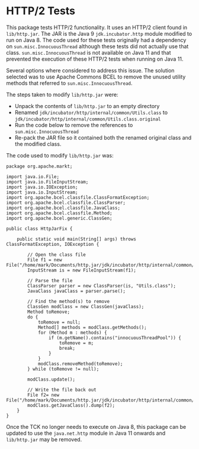 # HTTP/2 Tests

This package tests HTTP/2 functionality.
It uses an HTTP/2 client found in `lib/http.jar`.
The JAR is the Java 9 `jdk.incubator.http` module modified to run on Java 8.
The code used for these tests originally had a dependency on `sun.misc.InnocuousThread` although these tests did not actually use that class.
`sun.misc.InnocuousThread` is not available on Java 11 and that prevented the execution of these HTTP/2 tests when running on Java 11.

Several options where considered to address this issue.
The solution selected was to use Apache Commons BCEL to remove the unused utility methods that referred to `sun.misc.InnocuousThread`.

The steps taken to modify `lib/http.jar` were:
 - Unpack the contents of `lib/http.jar` to an empty directory
 - Renamed `jdk/incubator/http/internal/common/Utils.class` to `jdk/incubator/http/internal/common/Utils.class.original`
 - Run the code below to remove the references to  `sun.misc.InnocuousThread`
 - Re-pack the JAR file so it contained both the renamed original class and the modified class.

The code used to modify `lib/http.jar` was:

```
package org.apache.markt;

import java.io.File;
import java.io.FileInputStream;
import java.io.IOException;
import java.io.InputStream;
import org.apache.bcel.classfile.ClassFormatException;
import org.apache.bcel.classfile.ClassParser;
import org.apache.bcel.classfile.JavaClass;
import org.apache.bcel.classfile.Method;
import org.apache.bcel.generic.ClassGen;

public class HttpJarFix {

    public static void main(String[] args) throws ClassFormatException, IOException {

        // Open the class file
        File f1 = new File("/home/mark/Documents/http.jar/jdk/incubator/http/internal/common/Utils.class.original");
        InputStream is = new FileInputStream(f1);

        // Parse the file
        ClassParser parser = new ClassParser(is, "Utils.class");
        JavaClass javaClass = parser.parse();

        // Find the method(s) to remove
        ClassGen modClass = new ClassGen(javaClass);
        Method toRemove;
        do {
            toRemove = null;
            Method[] methods = modClass.getMethods();
            for (Method m : methods) {
                if (m.getName().contains("innocuousThreadPool")) {
                    toRemove = m;
                    break;
                }
            }
            modClass.removeMethod(toRemove);
        } while (toRemove != null);

        modClass.update();

        // Write the file back out
        File f2= new File("/home/mark/Documents/http.jar/jdk/incubator/http/internal/common/Utils.class");
        modClass.getJavaClass().dump(f2);
    }
}
```

Once the TCK no longer needs to execute on Java 8, this package can be updated to use the `java.net.http` module in Java 11 onwards and `lib/http.jar` may be removed.